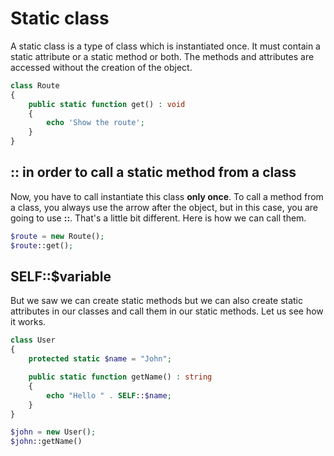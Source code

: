 # Static class

A static class is a type of class which is instantiated once. It must contain a static attribute or a static method or both. The methods and attributes are accessed without the creation of the object.

```php
class Route
{
    public static function get() : void
    {
        echo 'Show the route';
    }
}
```

## :: in order to call a static method from a class

Now, you have to call instantiate this class **only once**. To call a method from a class, you always use the arrow after the object, but in this case, you are going to use **::**. That's a little bit different. Here is how we can call them.

```php
$route = new Route();
$route::get();
```

## SELF::$variable

But we saw we can create static methods but we can also create static attributes in our classes and call them in our static methods. Let us see how it works.

```php
class User
{
    protected static $name = "John";

    public static function getName() : string
    {
        echo "Hello " . SELF::$name;
    }
}

$john = new User();
$john::getName()

```

